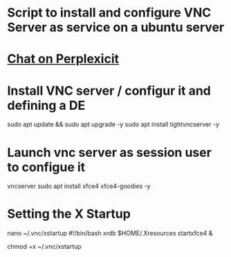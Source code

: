 # Script to install and configure VNC Server as service on a ubuntu server
# [Chat on Perplexicit](https://www.perplexity.ai/search/you-are-an-expert-in-linux-can-SXHP2Q_PQAeV.wcyJ78hrA)

# Install VNC server / configur it and defining a DE
sudo apt update && sudo apt upgrade -y
sudo apt install tightvncserver -y

# Launch vnc server as session user to configue it
vncserver
sudo apt install xfce4 xfce4-goodies -y

# Setting the X Startup
nano ~/.vnc/xstartup
#!/bin/bash
xrdb $HOME/.Xresources
startxfce4 &

chmod +x ~/.vnc/xstartup



